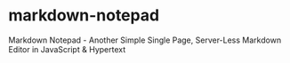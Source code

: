 markdown-notepad
================

Markdown Notepad - Another Simple Single Page, Server-Less Markdown Editor in JavaScript &amp; Hypertext
